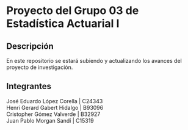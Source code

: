 # Proyecto del Grupo 03 de Estadística Actuarial I

## Descripción
En este repositorio se estará subiendo y actualizando los avances del proyecto de investigación.

## Integrantes
José Eduardo López Corella | C24343 \
Henri Gerard Gabert Hidalgo | B93096 \
Cristopher Gómez Valverde | B32927 \
Juan Pablo Morgan Sandí | C15319
